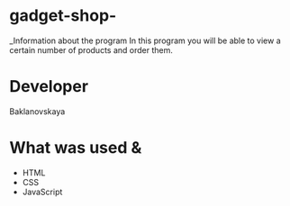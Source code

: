 # gadget-shop-
_Information about the program
In this program you will be able to view a certain number of products and order them. 
# Developer
 Baklanovskaya
# What was used &
* HTML
* CSS
* JavaScript
